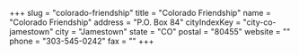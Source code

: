 +++
slug = "colorado-friendship"
title = "Colorado Friendship"
name = "Colorado Friendship"
address = "P.O. Box 84"
cityIndexKey = "city-co-jamestown"
city = "Jamestown"
state = "CO"
postal = "80455"
website = ""
phone = "303-545-0242"
fax = ""
+++
